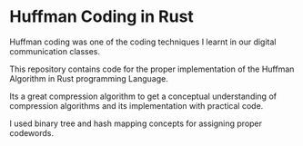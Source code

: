 # Huffman Coding in Rust
Huffman coding was one of the coding techniques I learnt in our digital communication classes.

This repository contains code for the proper implementation of the Huffman Algorithm in Rust programming Language.

Its a great compression algorithm to get a conceptual understanding of compression algorithms and its implementation with practical code.

I used binary tree and hash mapping concepts for assigning proper codewords.


